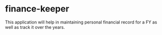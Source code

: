 # finance-keeper
This application will help in maintaining personal financial record for a FY as well as track it over the years.
